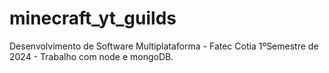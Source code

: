 # minecraft_yt_guilds
Desenvolvimento de Software Multiplataforma - Fatec Cotia 1ºSemestre de 2024 - Trabalho com node e mongoDB.
